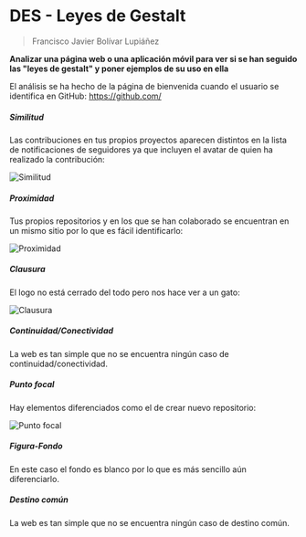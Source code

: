 # DES - Leyes de Gestalt

> Francisco Javier Bolívar Lupiáñez

**Analizar una página web o una aplicación móvil para ver si se han seguido las "leyes de gestalt" y poner ejemplos de su uso en ella**

El análisis se ha hecho de la página de bienvenida cuando el usuario se identifica en GitHub: https://github.com/

##### Similitud

Las contribuciones en tus propios proyectos aparecen distintos en la lista de notificaciones de seguidores ya que incluyen el avatar de quien ha realizado la contribución:

![Similitud](img/gestalt/similitud.png)

##### Proximidad

Tus propios repositorios y en los que se han colaborado se encuentran en un mismo sitio por lo que es fácil identificarlo:

![Proximidad](img/gestalt/proximidad.png)

##### Clausura

El logo no está cerrado del todo pero nos hace ver a un gato:

![Clausura](img/gestalt/clausura.png)

##### Continuidad/Conectividad

La web es tan simple que no se encuentra ningún caso de continuidad/conectividad.

##### Punto focal

Hay elementos diferenciados como el de crear nuevo repositorio:

![Punto focal](img/gestalt/punto-focal.png)

##### Figura-Fondo

En este caso el fondo es blanco por lo que es más sencillo aún diferenciarlo.

##### Destino común

La web es tan simple que no se encuentra ningún caso de destino común.
